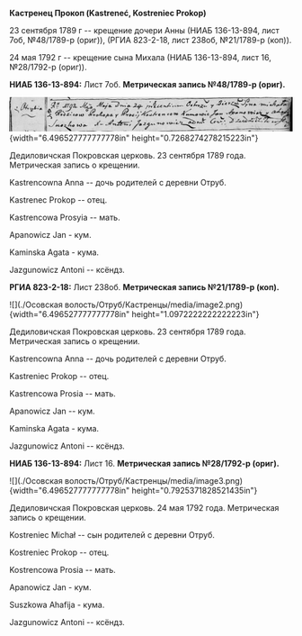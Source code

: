**Кастренец Прокоп (Kastreneć, Kostreniec Prokop)**

23 сентября 1789 г -- крещение дочери Анны (НИАБ 136-13-894, лист 7об,
№48/1789-р (ориг)), (РГИА 823-2-18, лист 238об, №21/1789-р (коп)).

24 мая 1792 г -- крещение сына Михала (НИАБ 136-13-894, лист 16,
№28/1792-р (ориг)).

**НИАБ 136-13-894:** Лист 7об. **Метрическая запись №48/1789-р (ориг).**

![](./media/3764e6f0910e254b93007d8379dee8dbfc27fec4.png){width="6.496527777777778in"
height="0.7268274278215223in"}

Дедиловичская Покровская церковь. 23 сентября 1789 года. Метрическая
запись о крещении.

Kastrencowna Anna -- дочь родителей с деревни Отруб.

Kastrenec Prokop -- отец.

Kastrencowa Prosyia -- мать.

Apanowicz Jan - кум.

Kaminska Agata - кума.

Jazgunowicz Antoni -- ксёндз.

**РГИА 823-2-18:** Лист 238об. **Метрическая запись №21/1789-р (коп).**

![](./Осовская волость/Отруб/Кастренцы/media/image2.png){width="6.496527777777778in"
height="1.0972222222222223in"}

Дедиловичская Покровская церковь. 23 сентября 1789 года. Метрическая
запись о крещении.

Kastrencowna Anna -- дочь родителей с деревни Отруб.

Kastreniec Prokop -- отец.

Kastrencowa Prosia -- мать.

Apanowicz Jan -- кум.

Kaminska Agata - кума.

Jazgunowicz Antoni -- ксёндз.

**НИАБ 136-13-894:** Лист 16. **Метрическая запись №28/1792-р (ориг).**

![](./Осовская волость/Отруб/Кастренцы/media/image3.png){width="6.496527777777778in"
height="0.7925371828521435in"}

Дедиловичская Покровская церковь. 24 мая 1792 года. Метрическая запись о
крещении.

Kostreniec Michał -- сын родителей с деревни Отруб.

Kostreniec Prokop -- отец.

Kostrencowa Prosia -- мать.

Apanowicz Jan - кум.

Suszkowa Ahafija - кума.

Jazgunowicz Antoni -- ксёндз.
